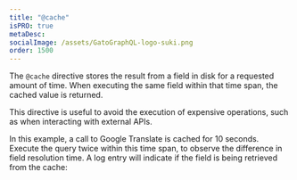 ```yaml
---
title: "@cache"
isPRO: true
metaDesc:
socialImage: /assets/GatoGraphQL-logo-suki.png
order: 1500
---
```


The `@cache` directive stores the result from a field in disk for a requested amount of time. When executing the same field within that time span, the cached value is returned.

This directive is useful to avoid the execution of expensive operations, such as when interacting with external APIs.

In this example, a call to Google Translate is cached for 10 seconds. Execute the query twice within this time span, to observe the difference in field resolution time. A log entry will indicate if the field is being retrieved from the cache:

<div id="graphiql-1st" class="graphiql-client"></div>

<script type="application/javascript">
window.addEventListener('DOMContentLoaded', () => {
  const graphQLFetcher = graphQLParams =>
    fetch(
      getGraphQLEndpointURL(graphQLParams, 'actions[]=show-logs'),
      getGraphQLOptions(graphQLParams, 'include')
    )
      .then(response => response.json())
      .catch(() => response.text());

  ReactDOM.render(
    React.createElement(
      GraphiQL,
      {
        fetcher: graphQLFetcher,
        docExplorerOpen: false,
        response: GRAPHQL_RESPONSE_TEXT,
        query: 'query {\n  posts(pagination: { limit: 3 }) {\n    id\n    title\n      @strTranslate(from:\"en\", to:\"es\")\n      @cache(time: 10)\n      @traceExecutionTime\n  }\n}',
        variables: null,
        defaultVariableEditorOpen: false
      }
    ),
    document.getElementById('graphiql-1st'),
  );
});
</script>
